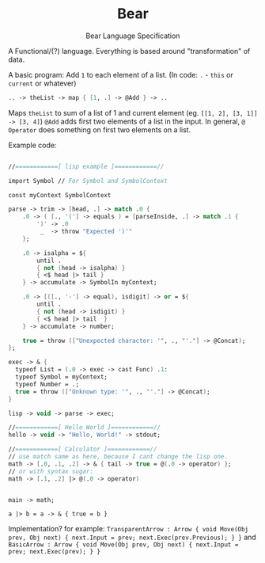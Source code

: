 <h1 align="center"> Bear </h1>
<p align="center">Bear Language Specification</p>

A Functional/(?) language. Everything is based around "transformation" of data.

A basic program: Add `1` to each element of a list.
(In code: `.` - `this` or `current` or whatever)
```fsharp
.. -> theList -> map { [1, .] -> @Add } -> ..
```
Maps `theList` to sum of a list of 1 and current element (eg. `[[1, 2], [3, 1]] -> [3, 4]`) `@Add` adds first two elements of a list in the input. In general, `@` `Operator` does something on first two elements on a list.

Example code:
```fsharp

//============[ lisp example ]============//

import Symbol // For Symbol and SymbolContext

const myContext SymbolContext

parse -> trim -> [head, .] -> match .0 {
  	.0 -> ( [., '('] -> equals ) = [parseInside, .] -> match .1 {
		')' -> .0
		 _  -> throw "Expected ')'"
	};

  	.0 -> isalpha = ${
		until .
		{ not (head -> isalpha) }
		{ <$ head |> tail }
	} -> accumulate -> SymbolIn myContext;

	.0 -> [([., '-'] -> equal), isdigit] -> or = ${
		until .
		{ not (head -> isdigit) }
		{ <$ head |> tail  }
	} -> accumulate -> number;

   	true = throw (["Unexpected character: '", ., "'."] -> @Concat);
};

exec -> & {
  typeof List = (.0 -> exec -> cast Func) .1:
  typeof Symbol = myContext;
  typeof Number = .;
  true = throw (["Unknown type: '", ., "'."] -> @Concat);
}

lisp -> void -> parse -> exec;

//============[ Hello World ]============//
hello -> void -> "Hello, World!" -> stdout;

//============[ Calculator ]============//
// use match same as here, because I cant change the lisp one.
math -> [.0, .1, .2] -> & { tail -> true = @(.0 -> operator) };
// or with syntax sugar:
math -> [.1, .2] |> @(.0 -> operator)


main -> math;
```
`a |> b = a -> & { true = b }`


Implementation?
for example: `TransparentArrow : Arrow { void Move(Obj prev, Obj next) { next.Input = prev; next.Exec(prev.Previous); } }`
and `BasicArrow : Arrow { void Move(Obj prev, Obj next) { next.Input = prev; next.Exec(prev); } }`



